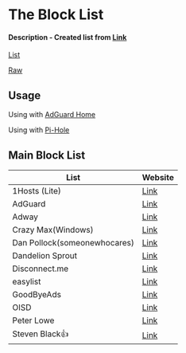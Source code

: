 # The Block List 

#### Description - Created list from [Link](https://github.com/dufferdonkey/hosts#master-block-list)
[List](data/)

[Raw](https://raw.githubusercontent.com/dufferdonkey/hosts/master/data/hosts.txt)

## Usage

Using with [AdGuard Home](https://adguard.com/en/adguard-home/overview.html)

Using with [Pi-Hole](https://pi-hole.net)

## Main Block List
| List  | Website |
| ------------- | ------------- |
| 1Hosts (Lite) | [Link](https://o0.pages.dev/) |
| AdGuard | [Link](https://github.com/AdguardTeam/AdguardFilters) |
| Adway | [Link](https://github.com/AdAway/AdAway/wiki/HostsSources)
| Crazy Max(Windows) | [Link](https://github.com/crazy-max/WindowsSpyBlocker/tree/master/data) |
| Dan Pollock(someonewhocares) | [Link](https://someonewhocares.org/) |
| Dandelion Sprout | [Link](https://github.com/DandelionSprout/adfilt)
| Disconnect.me | [Link](https://s3.amazonaws.com/lists.disconnect.me/simple_ad.txt)  |
| easylist | [Link](https://easylist.to) |
| GoodByeAds | [Link](https://github.com/jerryn70/GoodbyeAds/tree/master/Hosts) |
| OISD | [Link](https://oisd.nl) |
| Peter Lowe | [Link](https://pgl.yoyo.org/as/) |
| Steven Black👍 | [Link](https://github.com/StevenBlack/hosts)  |
